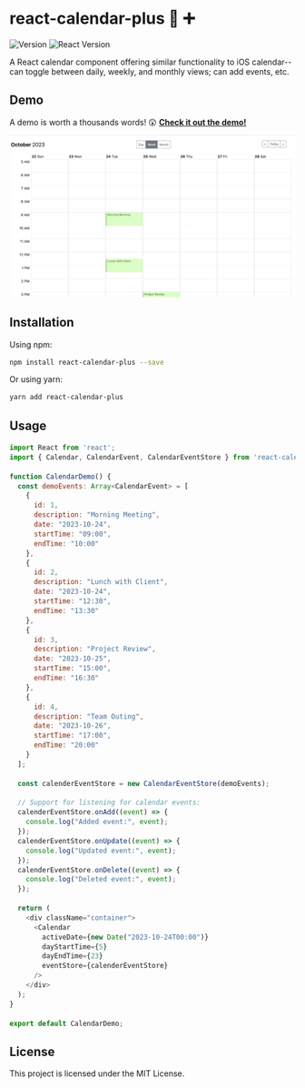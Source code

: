# react-calendar-plus :calendar: :heavy_plus_sign:

![Version](https://img.shields.io/badge/version-0.1.0-blue.svg)
![React Version](https://img.shields.io/badge/react-v17+-blue.svg)

A React calendar component offering similar functionality to iOS calendar-- can toggle between daily, weekly, and monthly views; can add events, etc.

## Demo

A demo is worth a thousands words! :astonished: **[Check it out the demo!](https://jonmbake.github.io/react-calendar-plus/)**

![React Calendar Plus](https://github.com/jonmbake/screenshots/raw/master/react-calendar-plus.png)

## Installation

Using npm:

```bash
npm install react-calendar-plus --save
```

Or using yarn:

```bash
yarn add react-calendar-plus
```

## Usage

```javascript
import React from 'react';
import { Calendar, CalendarEvent, CalendarEventStore } from 'react-calendar-plus';

function CalendarDemo() {
  const demoEvents: Array<CalendarEvent> = [
    {
      id: 1,
      description: "Morning Meeting",
      date: "2023-10-24",
      startTime: "09:00",
      endTime: "10:00"
    },
    {
      id: 2,
      description: "Lunch with Client",
      date: "2023-10-24",
      startTime: "12:30",
      endTime: "13:30"
    },
    {
      id: 3,
      description: "Project Review",
      date: "2023-10-25",
      startTime: "15:00",
      endTime: "16:30"
    },
    {
      id: 4,
      description: "Team Outing",
      date: "2023-10-26",
      startTime: "17:00",
      endTime: "20:00"
    }
  ];
  
  const calenderEventStore = new CalendarEventStore(demoEvents);

  // Support for listening for calendar events:
  calenderEventStore.onAdd((event) => {
    console.log("Added event:", event);
  });
  calenderEventStore.onUpdate((event) => {
    console.log("Updated event:", event);
  });
  calenderEventStore.onDelete((event) => {
    console.log("Deleted event:", event);
  });

  return (
    <div className="container">
      <Calendar
        activeDate={new Date("2023-10-24T00:00")}
        dayStartTime={5}
        dayEndTime={23}
        eventStore={calenderEventStore}
      />
    </div>
  );
}

export default CalendarDemo;
```


## License

This project is licensed under the MIT License.
